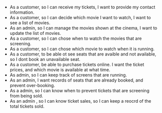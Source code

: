 - As a customer, so I can receive my tickets, I want to provide my contact information.
- As a customer, so I can decide which movie I want to watch, I want to see a list of movies.
- As an admin, so I can manage the movies shown at the cinema, I want to update the list of movies.
- As a customer, so I can chose when to watch the movies that are screening.
- As a customer, so I can chose which movie to watch when it is running.
- As a customer, to be able ot see seats that are avaible and not available, so I dont book an unavailable seat.
- As a customer, be able to purchase tickets online. I want the ticket prices, and which movie is available at what time.
- As admin, so I can keep track of screens that are running.
- As an admin, I want records of seats that are already booked, and prevent over-booking.
- As a admin, so I can know when to prevent tickets that are screening from being sold.
- As an admin , so I can know ticket sales, so I can keep a reocrd of the total tickets sold.